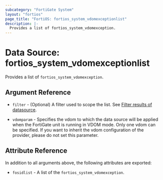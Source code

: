 ```yaml
---
subcategory: "FortiGate System"
layout: "fortios"
page_title: "FortiOS: fortios_system_vdomexceptionlist"
description: |-
  Provides a list of fortios_system_vdomexception.
---
```


# Data Source: fortios_system_vdomexceptionlist
Provides a list of `fortios_system_vdomexception`.

## Argument Reference

* `filter` - (Optional) A filter used to scope the list. See [Filter results of datasource](https://registry.terraform.io/providers/poroping/fortios/latest/docs/guides/fgt_filter).

* `vdomparam` - Specifies the vdom to which the data source will be applied when the FortiGate unit is running in VDOM mode. Only one vdom can be specified. If you want to inherit the vdom configuration of the provider, please do not set this parameter.

## Attribute Reference

In addition to all arguments above, the following attributes are exported:

* `fosidlist` -  A list of the `fortios_system_vdomexception`.
